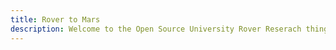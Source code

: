 ```yaml
---
title: Rover to Mars
description: Welcome to the Open Source University Rover Reserach thingy
---
```


